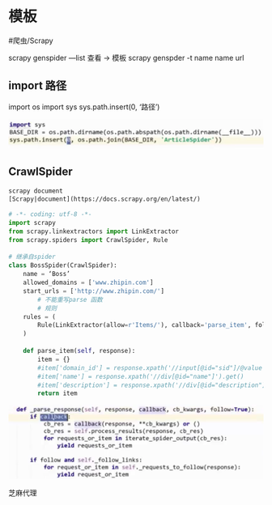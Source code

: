 # 模板
#爬虫/Scrapy

scrapy  genspider —list
查看 -> 模板
scrapy genspder -t name name url


## import 路径
import os
import sys
sys.path.insert(0, ‘路径’)

![](%E6%A8%A1%E6%9D%BF/2113307B-D8A0-4654-84BE-17543449630A.png)

## CrawlSpider
	scrapy document
	[Scrapy|document](https://docs.scrapy.org/en/latest/)

```python
# -*- coding: utf-8 -*-
import scrapy
from scrapy.linkextractors import LinkExtractor
from scrapy.spiders import CrawlSpider, Rule

# 继承自spider
class BossSpider(CrawlSpider):
    name = ‘Boss’
    allowed_domains = ['www.zhipin.com']
    start_urls = ['http://www.zhipin.com/']
		# 不能重写parse 函数 
		# 规则
    rules = (
        Rule(LinkExtractor(allow=r'Items/'), callback='parse_item', follow=True),
    )

    def parse_item(self, response):
        item = {}
        #item['domain_id'] = response.xpath('//input[@id="sid"]/@value').get()
        #item['name'] = response.xpath('//div[@id="name"]').get()
        #item['description'] = response.xpath('//div[@id="description"]').get()
        return item


```

![](%E6%A8%A1%E6%9D%BF/E4A5985D-915F-409C-957D-61C11DA36D8B.png)

芝麻代理